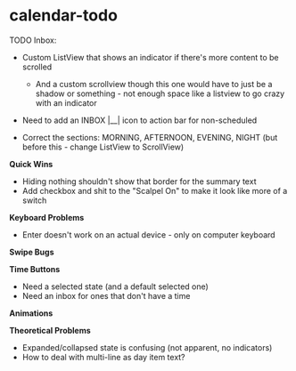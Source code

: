 
calendar-todo
=============


TODO Inbox:
  * Custom ListView that shows an indicator if there's more content to be scrolled
    * And a custom scrollview though this one would have to just be a shadow or something - not enough space like a listview to go crazy with an indicator
  * Need to add an INBOX |__| icon to action bar for non-scheduled


  * Correct the sections: MORNING, AFTERNOON, EVENING, NIGHT
    (but before this - change ListView to ScrollView)


__Quick Wins__
  * Hiding nothing shouldn't show that border for the summary text
  * Add checkbox and shit to the "Scalpel On" to make it look like more of a switch

__Keyboard Problems__
  * Enter doesn't work on an actual device - only on computer keyboard

__Swipe Bugs__

__Time Buttons__
  * Need a selected state (and a default selected one)
  * Need an inbox for ones that don't have a time

__Animations__

__Theoretical Problems__
  * Expanded/collapsed state is confusing (not apparent, no indicators)
  * How to deal with multi-line as day item text?
  



